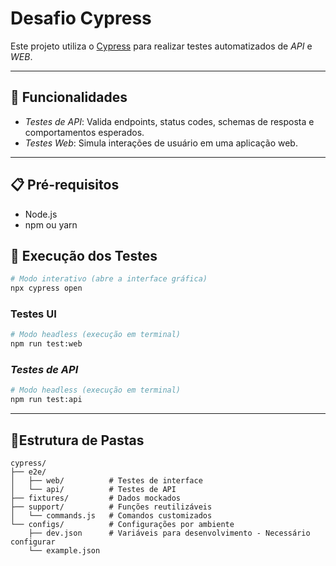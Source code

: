 # Desafio Cypress

Este projeto utiliza o [Cypress](https://www.cypress.io/) para realizar testes automatizados de *API* e *WEB*.

---

## 🚀 Funcionalidades

- *Testes de API*: Valida endpoints, status codes, schemas de resposta e comportamentos esperados.
- *Testes Web*: Simula interações de usuário em uma aplicação web.

---

## 📋 Pré-requisitos

- Node.js
- npm ou yarn

## 🧪 Execução dos Testes

```bash
# Modo interativo (abre a interface gráfica)
npx cypress open
```

### Testes UI
```bash
# Modo headless (execução em terminal)
npm run test:web
```

### *Testes de API*
```bash
# Modo headless (execução em terminal)
npm run test:api
```

---

## 📂Estrutura de Pastas
```
cypress/
├── e2e/
│   ├── web/          # Testes de interface
│   └── api/          # Testes de API
├── fixtures/         # Dados mockados
├── support/          # Funções reutilizáveis
│   └── commands.js   # Comandos customizados
└── configs/          # Configurações por ambiente
    ├── dev.json      # Variáveis para desenvolvimento - Necessário configurar
    └── example.json
```